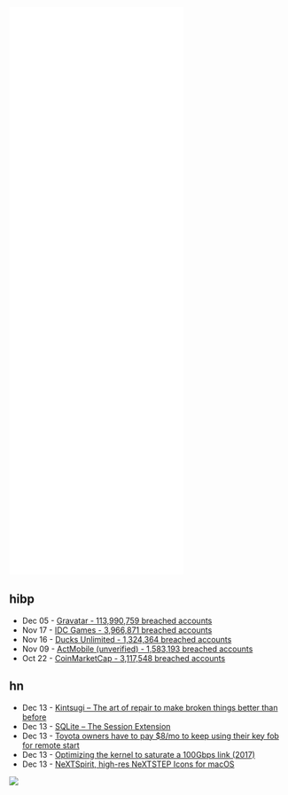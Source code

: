 ![Metrics](https://raw.githubusercontent.com/phixion/phixion/master/metrics.svg)

## hibp

<!--
for https://github.com/phixion/phixion/blob/main/.github/workflows/feeds.yml
-->
<!--START_SECTION:haveibeenpwnd-->
- Dec 05 - [Gravatar - 113,990,759 breached accounts](https://haveibeenpwned.com/PwnedWebsites#Gravatar)
- Nov 17 - [IDC Games - 3,966,871 breached accounts](https://haveibeenpwned.com/PwnedWebsites#IDCGames)
- Nov 16 - [Ducks Unlimited - 1,324,364 breached accounts](https://haveibeenpwned.com/PwnedWebsites#DucksUnlimited)
- Nov 09 - [ActMobile (unverified) - 1,583,193 breached accounts](https://haveibeenpwned.com/PwnedWebsites#ActMobile)
- Oct 22 - [CoinMarketCap - 3,117,548 breached accounts](https://haveibeenpwned.com/PwnedWebsites#CoinMarketCap)
<!--END_SECTION:haveibeenpwnd-->

## hn

<!--
for https://github.com/phixion/phixion/blob/main/.github/workflows/feeds.yml
-->
<!--START_SECTION:hn-->
- Dec 13 - [Kintsugi – The art of repair to make broken things better than before](https://traditionalkyoto.com/culture/kintsugi/)
- Dec 13 - [SQLite – The Session Extension](https://www.sqlite.org/sessionintro.html)
- Dec 13 - [Toyota owners have to pay $8/mo to keep using their key fob for remote start](https://arstechnica.com/cars/2021/12/toyota-owners-have-to-pay-8-mo-to-keep-using-their-key-fob-for-remote-start/)
- Dec 13 - [Optimizing the kernel to saturate a 100Gbps link (2017)](https://netflixtechblog.com/serving-100-gbps-from-an-open-connect-appliance-cdb51dda3b99?gi=7c9e72ecd546)
- Dec 13 - [NeXTSpirit, high-res NeXTSTEP Icons for macOS](http://galgot.free.fr/wordpress/?p=1380)
<!--END_SECTION:hn-->

<!--
for https://yhype.me
-->
![](https://hit.yhype.me/github/profile?user_id=13013670)
